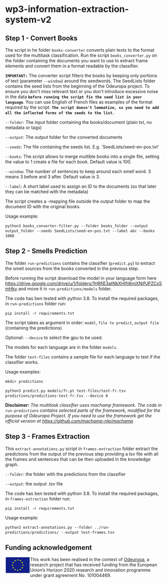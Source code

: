 # wp3-information-extraction-system-v2


## __Step 1 - Convert Books__

The script in he folder `books-converter` converts plain texts to the format used for the multitask classification.
Run the script `books_converter.py` on the folder containing the documents you want to use to extract frame elements and convert them in a format readable by the classifier.

__`IMPORTANT:`__ The converter script filters the books by keeping only portions of text (parameter `--window`) around the seedwords. The SeedLists folder contains the seed lists from the beginning of the Odeuropa project. To ensure you don't miss relevant text or you don't introduce excessive noise in the data __`before running the script fix the seed list in your language`__. You can use English of French files as examples of the format required by the script. __`The script doesn't lemmatize, so you need to add all the inflected forms of the seeds to the list.`__


`--folder`: The input folder containing the books/document (plain txt, no metadata or tags)

`--output`: The output folder for the converted documents

`--seeds`: The file containing the seeds list. E.g. 'SeedLists/seed-en-pos.txt'

`--books`: The script allows to merge multible books into a single file, setting the value to 1 create a file for each book. Default value is 100.

`--window`: The number of sentences to keep around each smell word. 3 means 3 before and 3 after. Default value is 3.

`--label`: A short label used to assign an ID to the documents (so that later they can be matched with the metadata)


The script creates a -mapping file outside the output folder to map the document ID with the original books.

Usage example:

```
python3 books_converter-filter.py --folder books_folder --output output_folder --seeds SeedLists/seed-en-pos.txt --label abc --books 1000
```

## __Step 2 - Smells Prediction__

The folder `run-predictions`  contains the classifier (`predict.py`) to extract the smell sources from the books converted in the previous step.

Before running the script download the model in your language form here https://drive.google.com/drive/u/1/folders/1HRfiE3atNbXHIfj8mjXNiPJPZCxSmHky and move it in `run-predictions/models` folder.

The code has ben tested with python 3.8. To install the required packages, in `run-predictions` folder run:
```
pip install -r requirements.txt
```

The script takes as argument in order: `model`, `file to predict`, `output file` (containing the predictions)

Optional: `--device` to select the gpu to be used.

The models for each language are in the folder `models`.

The folder `test-files` contains a sample file for each language to test if the classifier works.

Usage examples:
```
mkdir predictions
```

```
python3 predict.py models/fr.pt test-files/test-fr.tsv predictions/predictions-test-fr.tsv --device 0
```

__Disclaimer:__ *The multitask classifier uses machamp framework. The code in `run-predictions` contains selected parts of the framework, modified for the purpose of Odeuropa Project. If you need to use the framework get the official version at https://github.com/machamp-nlp/machamp*

## __Step 3 - Frames Extraction__

This `extract-annotations.py` script in `frames-extraction` folder extract the predictions from the output of the previous step providing a tsv file with all the frames and sentences that can be then uploaded in the knowledge graph.

`--folder`: the folder with the predictions from the classifier

`--output`: the output .tsv file


The code has ben tested with python 3.8. To install the required packages, in `frames-extraction` folder run:
```
pip install -r requirements.txt
```

Usage example:
```
python3 extract-annotations.py --folder ../run-predictions/predictions/ --output test-frames.tsv
```



## Funding acknowledgement

<img src="https://github.com/Odeuropa/.github/raw/main/profile/eu-logo.png" width="80" height="54" align="left" alt="EU logo" />

This work has been realised in the context of [Odeuropa](https://odeuropa.eu/), a research project that has received funding from the European Union’s Horizon 2020 research and innovation programme under grant agreement No. 101004469.


